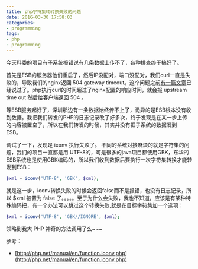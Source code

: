 ```yaml
---
title: php字符集转转换失败的问题
date: 2016-03-30 17:58:03
categories:
- programming
tags:
- php
- programming
---
```


今天科委的项目有子系统报错说有几条数据上传不了，各种排查终于搞好了。

首先是ESB的服务器他们重启了，然后IP没配对，端口没配对，我们curl一直是失败的，导致我们的nginx返回 504 gateway timeout。这个问题之前[有一篇文章](/php-fpm-504-error/)已经说过了。php执行curl的时间超过了nginx配置的响应时间，就会报 upstream time out 然后给客户端返回 504 。

等ESB服务起好了，深圳那边有一条数据始终传不上了，诡异的是ESB根本没有收到数据。我把我们转发的PHP的日志记录改了好多次，终于发现是在某一步上传的内容被置空了，所以在我们转发的时候，其实并没有把子系统的数据发到 ESB。

调试了一下，发现是 iconv 执行失败了。 不同的系统对接麻烦的就是字符集的问题，我们的项目一直都是用 UTF-8的，可是很多的java项目都使用GBK，东华的ESB系统也是使用GBK编码的，所以我们收到数据后要执行一次字符集转换才能转发到ESB：

```php
$xml = iconv('UTF-8', 'GBK', $xml);
```
就是这一步，iconv转换失败的时候会返回false而不是报错，也没有日志记录，所以 $xml 被置为 false 了。。。。。至于为什么会失败，我也不知道，应该是有某种特殊编码把，有一个办法可以跳过这个转换失败,就是在目标字符集加一个选项：

```php
$xml = iconv('UTF-8', 'GBK//IGNORE', $xml);
```
领略到我大 PHP 神奇的方法调用了么~~~


参考：

- [http://php.net/manual/en/function.iconv.php](http://php.net/manual/en/function.iconv.php)